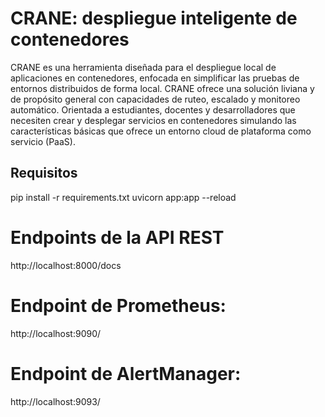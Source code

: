 # CRANE: despliegue inteligente de contenedores

CRANE es una herramienta diseñada para el despliegue local de aplicaciones en contenedores, enfocada en simplificar las pruebas de entornos distribuidos de forma local. CRANE ofrece una solución liviana y de propósito general con capacidades de ruteo, escalado y monitoreo automático. Orientada a estudiantes, docentes y
desarrolladores que necesiten crear y desplegar servicios en contenedores simulando las características básicas que ofrece un entorno cloud de plataforma como servicio (PaaS).

## Requisitos
pip install -r requirements.txt
uvicorn app:app --reload

# Endpoints de la API REST
http://localhost:8000/docs

# Endpoint de Prometheus:
http://localhost:9090/

# Endpoint de AlertManager:
http://localhost:9093/

